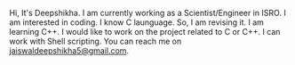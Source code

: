 Hi, It's Deepshikha.
I am currently working as a Scientist/Engineer in ISRO.
I am interested in coding.
I know C launguage. So, I am revising it.
I am learning C++.
I would like to work on the project related to C or C++.
I can work with Shell scripting.
You can reach me on jaiswaldeepshikha5@gmail.com.
